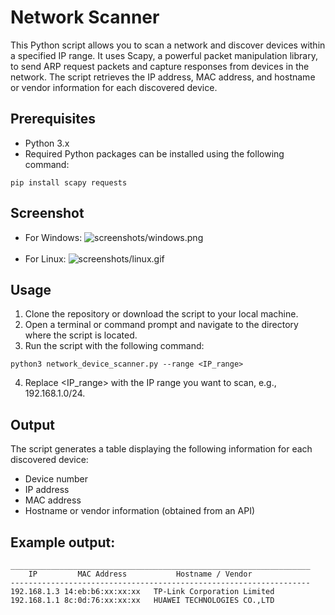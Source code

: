 # Network Scanner
This Python script allows you to scan a network and discover devices within a specified IP range. It uses Scapy, a powerful packet manipulation library, to send ARP request packets and capture responses from devices in the network. The script retrieves the IP address, MAC address, and hostname or vendor information for each discovered device.

## Prerequisites
- Python 3.x
- Required Python packages can be installed using the following command:
```commandline
pip install scapy requests
```

## Screenshot
- For Windows:
![screenshots/windows.png](https://github.com/SaherMuhamed/network-scanner-python/blob/master/screenshots/windows.png)</br></br>
- For Linux:
![screenshots/linux.gif](https://github.com/SaherMuhamed/network-scanner-python/blob/master/screenshots/linux.gif)

## Usage
1. Clone the repository or download the script to your local machine.
2. Open a terminal or command prompt and navigate to the directory where the script is located.
3. Run the script with the following command:
```commandline
python3 network_device_scanner.py --range <IP_range>
```
4. Replace <IP_range> with the IP range you want to scan, e.g., 192.168.1.0/24.

## Output
The script generates a table displaying the following information for each discovered device:

- Device number
- IP address
- MAC address
- Hostname or vendor information (obtained from an API)

## Example output:

```text
___________________________________________________________________
    IP		   MAC Address		     Hostname / Vendor
-------------------------------------------------------------------
192.168.1.3	14:eb:b6:xx:xx:xx	TP-Link Corporation Limited
192.168.1.1	8c:0d:76:xx:xx:xx	HUAWEI TECHNOLOGIES CO.,LTD
```
